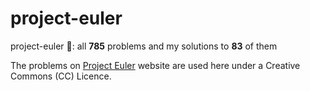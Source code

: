 # project-euler
project-euler 🔢: all **785** problems and my solutions to **83** of them

The problems on [Project Euler](https://projecteuler.net/) website are used here under a Creative Commons (CC) Licence.
